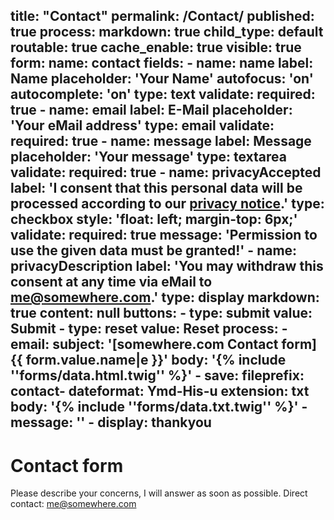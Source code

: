 title: "Contact"
permalink: /Contact/
published: true
process:
    markdown: true
child_type: default
routable: true
cache_enable: true
visible: true
form:
    name: contact
    fields:
        -
            name: name
            label: Name
            placeholder: 'Your Name'
            autofocus: 'on'
            autocomplete: 'on'
            type: text
            validate:
                required: true
        -
            name: email
            label: E-Mail
            placeholder: 'Your eMail address'
            type: email
            validate:
                required: true
        -
            name: message
            label: Message
            placeholder: 'Your message'
            type: textarea
            validate:
                required: true
        -
            name: privacyAccepted
            label: 'I consent that this personal data will be processed according to our [privacy notice](/legal/privacy).'
            type: checkbox
            style: 'float: left; margin-top: 6px;'
            validate:
                required: true
                message: 'Permission to use the given data must be granted!'
        -
            name: privacyDescription
            label: 'You may withdraw this consent at any time via eMail to [me@somewhere.com](mailto:me@somewhere.com).'
            type: display
            markdown: true
            content: null
    buttons:
        -
            type: submit
            value: Submit
        -
            type: reset
            value: Reset
    process:
        -
            email:
                subject: '[somewhere.com Contact form] {{ form.value.name|e }}'
                body: '{% include ''forms/data.html.twig'' %}'
        -
            save:
                fileprefix: contact-
                dateformat: Ymd-His-u
                extension: txt
                body: '{% include ''forms/data.txt.twig'' %}'
        -
            message: ''
        -
            display: thankyou
---

# Contact form

Please describe your concerns, I will answer as soon as possible.
Direct contact: [me@somewhere.com](mailto:me@somewhere.com)

